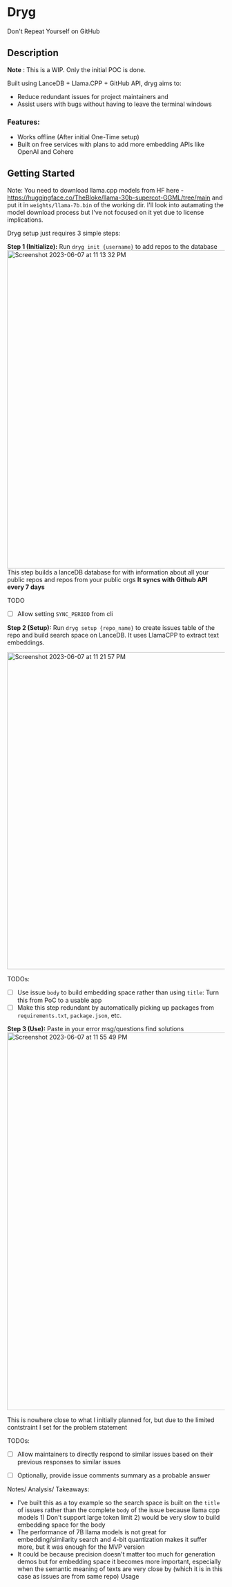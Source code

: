 # Dryg
Don't Repeat Yourself on GitHub

## Description
**Note** : This is a WIP. Only the initial POC is done.

Built using LanceDB + Llama.CPP + GitHub API, dryg aims to:
* Reduce redundant issues for project maintainers and
* Assist users with bugs without having to leave the terminal windows

### Features:
* Works offline (After initial One-Time setup)
* Built on free services with plans to add more embedding APIs like OpenAI and Cohere

## Getting Started
Note: You need to download llama.cpp models from HF here - https://huggingface.co/TheBloke/llama-30b-supercot-GGML/tree/main and put it in `weights/llama-7b.bin` of the working dir. I'll look into autamating the model download process but I've not focused on it yet due to license implications.

Dryg setup just requires 3 simple steps:

**Step 1 (Initialize):**
Run `dryg init {username}` to add repos to the database
<img width="735" alt="Screenshot 2023-06-07 at 11 13 32 PM" src="https://github.com/AyushExel/Dryg/assets/15766192/f7634f2c-9c96-4ea3-847f-78443438a65a">
This step builds a lanceDB database for with information about all your public repos and repos from your public orgs
**It syncs with Github API every 7 days**

TODO
- [ ] Allow setting `SYNC_PERIOD` from cli

**Step 2 (Setup):**
Run `dryg setup {repo_name}` to create issues table of the repo and build search space on LanceDB. It uses LlamaCPP to extract text embeddings.

<img width="732" alt="Screenshot 2023-06-07 at 11 21 57 PM" src="https://github.com/AyushExel/Dryg/assets/15766192/9aba70bf-2b90-466c-9861-1c62d9b05c41">

TODOs:
- [ ] Use issue `body` to build embedding space rather than using `title`: Turn this from PoC to a usable app
- [ ] Make this step redundant by automatically picking up packages from `requirements.txt`, `package.json`, etc.

**Step 3 (Use):** 
Paste in your error msg/questions find solutions
<img width="872" alt="Screenshot 2023-06-07 at 11 55 49 PM" src="https://github.com/AyushExel/Dryg/assets/15766192/0fab50d8-0fdb-4caa-87d3-1d385c2daf38">

This is nowhere close to what I initially planned for, but due to the limited contstraint I set for the problem statement

TODOs:
- [ ] Allow maintainers to directly respond to similar issues based on their previous responses to similar issues
- [ ] Optionally, provide issue comments summary as a probable answer


Notes/ Analysis/ Takeaways:
* I've built this as a toy example so the search space is built on the `title` of issues rather than the complete `body` of the issue because llama cpp models 1) Don't support large token limit 2) would be very slow to build embedding space for the body
* The performance of 7B llama models is not great for embedding/similarity search and 4-bit quantization makes it suffer more, but it was enough for the MVP version
* It could be because precision doesn't matter too much for generation demos but for embedding space it becomes more important, especially when the semantic meaning of texts are very close by (which it is in this case as issues are from same repo)
Usage

